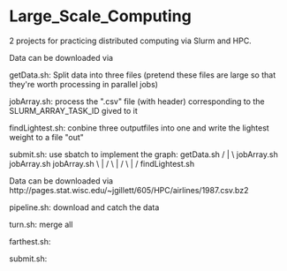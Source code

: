 # Large_Scale_Computing

2 projects for practicing distributed computing via Slurm and HPC.

<Mtcars>
Data can be downloaded via

getData.sh: Split data into three files (pretend these files are large so that they're worth processing in parallel jobs)

jobArray.sh: process the ".csv" file (with header) corresponding to the SLURM_ARRAY_TASK_ID gived to it

findLightest.sh: conbine three outputfiles into one and write the lightest weight to a file "out"

submit.sh: use sbatch to implement the graph:
                  getData.sh
              /        |        \ 
   jobArray.sh    jobArray.sh    jobArray.sh
              \        |        /
                 \     |     /
                    \  |  /
                findLightest.sh


<Airline>
Data can be downloaded via http://pages.stat.wisc.edu/~jgillett/605/HPC/airlines/1987.csv.bz2
  
pipeline.sh: download and catch the data
  
turn.sh: merge all 
  
farthest.sh: 
  
submit.sh:
